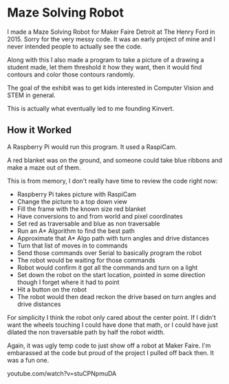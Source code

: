 # Maze Solving Robot
I made a Maze Solving Robot for Maker Faire Detroit at The Henry Ford in 2015. Sorry for the very messy code. It was an early project of mine and I never intended people to actually see the code.

Along with this I also made a program to take a picture of a drawing a student made, let them threshold it how they want, then it would find contours and color those contours randomly.

The goal of the exhibit was to get kids interested in Computer Vision and STEM in general.

This is actually what eventually led to me founding Kinvert.

## How it Worked
A Raspberry Pi would run this program. It used a RaspiCam.

A red blanket was on the ground, and someone could take blue ribbons and make a maze out of them.

This is from memory, I don't really have time to review the code right now:

- Raspberry Pi takes picture with RaspiCam
- Change the picture to a top down view
- Fill the frame with the known size red blanket
- Have conversions to and from world and pixel coordinates
- Set red as traversable and blue as non traversable
- Run an A* Algorithm to find the best path
- Approximate that A* Algo path with turn angles and drive distances
- Turn that list of moves in to commands
- Send those commands over Serial to basically program the robot
- The robot would be waiting for those commands
- Robot would confirm it got all the commands and turn on a light
- Set down the robot on the start location, pointed in some direction though I forget where it had to point
- Hit a button on the robot
- The robot would then dead reckon the drive based on turn angles and drive distances

For simplicity I think the robot only cared about the center point. If I didn't want the wheels touching I could have done that math, or I could have just dilated the non traversable path by half the robot width.

Again, it was ugly temp code to just show off a robot at Maker Faire. I'm embarassed at the code but proud of the project I pulled off back then. It was a fun one.

youtube.com/watch?v=stuCPNpmuDA
